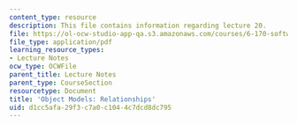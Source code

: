 ```yaml
---
content_type: resource
description: This file contains information regarding lecture 20.
file: https://ol-ocw-studio-app-qa.s3.amazonaws.com/courses/6-170-software-studio-spring-2013/d1cc5afa29f3c7a0c1044c7dcd8dc795_MIT6_170S13_20-objt-mdl-rel.pdf
file_type: application/pdf
learning_resource_types:
- Lecture Notes
ocw_type: OCWFile
parent_title: Lecture Notes
parent_type: CourseSection
resourcetype: Document
title: 'Object Models: Relationships'
uid: d1cc5afa-29f3-c7a0-c104-4c7dcd8dc795
---
```

